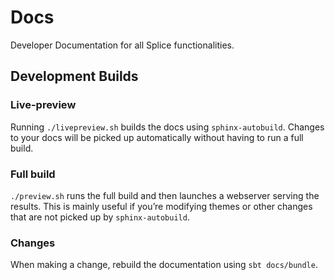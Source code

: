 # Docs

Developer Documentation for all Splice functionalities.

## Development Builds

### Live-preview

Running `./livepreview.sh` builds the docs using `sphinx-autobuild`. Changes
to your docs will be picked up automatically without having to run a
full build.

### Full build

`./preview.sh` runs the full build and then launches a webserver
serving the results. This is mainly useful if you’re modifying themes
or other changes that are not picked up by `sphinx-autobuild`.

### Changes

When making a change, rebuild the documentation using `sbt docs/bundle`.
